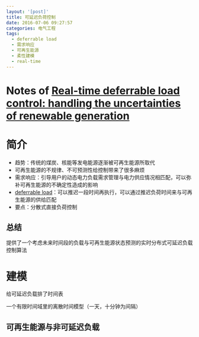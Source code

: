 ```yaml
---
layout: '[post]'
title: 可延迟负荷控制
date: 2016-07-06 09:27:57
categories: 电气工程
tags:
  - deferrable load
  - 需求响应
  - 可再生能源
  - 柔性建模
  - real-time
---
```

# Notes of [Real-time deferrable load control: handling the uncertainties of renewable generation](http://conferences.sigcomm.org/eenergy/2013/papers/p10.pdf)
# 简介

- 趋势：传统的煤炭、核能等发电能源逐渐被可再生能源所取代
- 可再生能源的不规律、不可预测性给控制带来了很多麻烦
- 需求响应：引导用户的动态电力负载需求管理与电力供应情况相匹配，可以弥补可再生能源的不确定性造成的影响
- [deferrable load](http://fatelancer.top/2016/07/05/flexibility/#more)：可以推迟一段时间再执行，可以通过推迟负荷时间来与可再生能源的供给匹配
- 要点：分散式直接负荷控制
<!--more -->
## 总结

提供了一个考虑未来时间段的负载与可再生能源状态预测的实时分布式可延迟负载控制算法

# 建模

给可延迟负载排了时间表

一个有限时间域里的离散时间模型（一天，十分钟为间隔）

## 可再生能源与非可延迟负载
